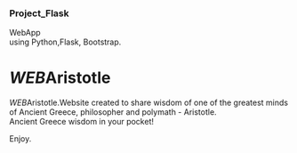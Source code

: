 ### Project_Flask
WebApp <br> using Python,Flask, Bootstrap.
## <h1><em> WEB</em>Aristotle</h1>
<em> WEB</em>Aristotle.Website created to share wisdom of one of the greatest minds of Ancient Greece, philosopher and polymath - Aristotle.<br>
Ancient Greece wisdom in your pocket!

Enjoy.
#
